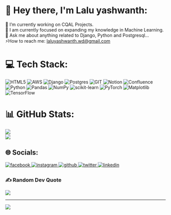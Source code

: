 # 💫 Hey there, I'm Lalu yashwanth:
🔭 I’m currently working on CQAL Projects.<br>🌱 I am currently focused on expanding my knowledge in Machine Learning.<br>💬 Ask me about anything related to Django, Python and Postgresql...<br>⚡How to reach me: laluyashwanth.wd@gmail.com


# 💻 Tech Stack:
![HTML5](https://img.shields.io/badge/html5-%23E34F26.svg?style=for-the-badge&logo=html5&logoColor=white) ![AWS](https://img.shields.io/badge/AWS-%23FF9900.svg?style=for-the-badge&logo=amazon-aws&logoColor=white) ![Django](https://img.shields.io/badge/django-%23092E20.svg?style=for-the-badge&logo=django&logoColor=white) ![Postgres](https://img.shields.io/badge/postgres-%23316192.svg?style=for-the-badge&logo=postgresql&logoColor=white) ![GIT](https://img.shields.io/badge/Git-fc6d26?style=for-the-badge&logo=git&logoColor=white) ![Notion](https://img.shields.io/badge/Notion-%23000000.svg?style=for-the-badge&logo=notion&logoColor=white) ![Confluence](https://img.shields.io/badge/confluence-%23172BF4.svg?style=for-the-badge&logo=confluence&logoColor=white) ![Python](https://img.shields.io/badge/python-3670A0?style=for-the-badge&logo=python&logoColor=ffdd54) ![Pandas](https://img.shields.io/badge/pandas-%23150458.svg?style=for-the-badge&logo=pandas&logoColor=white) ![NumPy](https://img.shields.io/badge/numpy-%23013243.svg?style=for-the-badge&logo=numpy&logoColor=white) ![scikit-learn](https://img.shields.io/badge/scikit--learn-%23F7931E.svg?style=for-the-badge&logo=scikit-learn&logoColor=white) ![PyTorch](https://img.shields.io/badge/PyTorch-%23EE4C2C.svg?style=for-the-badge&logo=PyTorch&logoColor=white) ![Matplotlib](https://img.shields.io/badge/Matplotlib-%23ffffff.svg?style=for-the-badge&logo=Matplotlib&logoColor=black) ![TensorFlow](https://img.shields.io/badge/TensorFlow-%23FF6F00.svg?style=for-the-badge&logo=TensorFlow&logoColor=white)
# 📊 GitHub Stats:
![](https://github-readme-stats.vercel.app/api?username=G-Laluyashwanth&theme=dark&hide_border=false&include_all_commits=true&count_private=false)<br/>
![](https://github-readme-streak-stats.herokuapp.com/?user=G-Laluyashwanth&theme=dark&hide_border=false)<br/>


## 🌐 Socials:
<div>
<a href="https://www.facebook.com/LaluYashwanth" target="_blank">
<img src=https://img.shields.io/badge/facebook-%232E87FB.svg?&style=for-the-badge&logo=facebook&logoColor=white alt=facebook style="margin-bottom: 5px;" />
</a>
<a href="https://www.instagram.com/lalu_yashwanth/" target="_blank">
<img src=https://img.shields.io/badge/instagram-%23000000.svg?&style=for-the-badge&logo=instagram&logoColor=white alt=instagram style="margin-bottom: 5px;" />
</a>
<a href="https://github.com/G-Laluyashwanth" target="_blank">
<img src=https://img.shields.io/badge/github-%2324292e.svg?&style=for-the-badge&logo=github&logoColor=white alt=github style="margin-bottom: 5px;" />
</a>
<a href="https://twitter.com/@lalu_yashwanth" target="_blank">
<img src=https://img.shields.io/badge/twitter-%2300acee.svg?&style=for-the-badge&logo=twitter&logoColor=white alt=twitter style="margin-bottom: 5px;" />
</a>
<a href="https://linkedin.com/in/laluyashwanth" target="_blank">
<img src=https://img.shields.io/badge/linkedin-%231E77B5.svg?&style=for-the-badge&logo=linkedin&logoColor=white alt=linkedin style="margin-bottom: 5px;" />
</a>  
</div>

### ✍️ Random Dev Quote
![](https://quotes-github-readme.vercel.app/api?type=horizontal&theme=radical)

---
[![](https://visitcount.itsvg.in/api?id=G-Laluyashwanth&icon=0&color=0)](https://visitcount.itsvg.in)

<!-- Proudly created with GPRM ( https://gprm.itsvg.in ) -->

